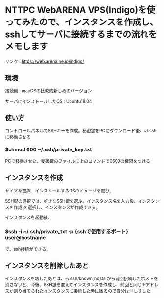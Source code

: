 # NTTPC WebARENA VPS(Indigo)を使ってみたので、インスタンスを作成し、sshしてサーバに接続するまでの流れをメモします

リンク : https://web.arena.ne.jp/indigo/

## 環境

接続側 : macOSの比較的新しめのバージョン

サーバにインストールしたOS : Ubuntu18.04

## 使い方

コントロールパネルでSSHキーを作成。秘密鍵をPCにダウンロード後、~/.ssh に移動させる

### $chmod 600 ~/.ssh/private_key.txt

PCで移動させた、秘密鍵のファイルに上のコマンドで0600の権限をつける

## インスタンスを作成

サイズを選択、インストールするOSのイメージを選び、

SSH鍵の選択では、好きなSSH鍵を選ぶ。インスタンス名を入力後、インスタンスを作成 を選択し、インスタンスが作成できる。

インスタンスを起動後、

### $ssh -i ~/.ssh/private_txt -p {sshで使用するポート} user@hostname

で、ssh接続ができる。

## インスタンスを削除したあと

インスタンスを壊したあとは、~/.ssh/known_hosts から前回接続したホストを消さないと、今後、SSH鍵を変えてインスタンスを作成し、前回と同じIPアドレスが割り当てられたインスタンスに接続した時に困るので自分は消しました
